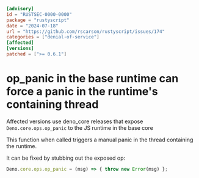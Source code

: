 ```toml
[advisory]
id = "RUSTSEC-0000-0000"
package = "rustyscript"
date = "2024-07-18"
url = "https://github.com/rscarson/rustyscript/issues/174"
categories = ["denial-of-service"]
[affected]
[versions]
patched = [">= 0.6.1"]
```

# op_panic in the base runtime can force a panic in the runtime's containing thread

Affected versions use deno_core releases that expose `Deno.core.ops.op_panic` to the JS runtime in the base core

This function when called triggers a manual panic in the thread containing the runtime.

It can be fixed by stubbing out the exposed op:
```javascript
Deno.core.ops.op_panic = (msg) => { throw new Error(msg) };
```
